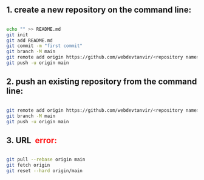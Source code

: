 ## 1. create a new repository on the command line:

```bash

echo "" >> README.md
git init
git add README.md
git commit -m "first commit"
git branch -M main
git remote add origin https://github.com/webdevtanvir/<repository name>.git
git push -u origin main

```

## 2. push an existing repository from the command line:

```bash

git remote add origin https://github.com/webdevtanvir/<repository name>.git
git branch -M main
git push -u origin main

```

## 3. URL <span style='color:red; background: #ffffff40;padding: 2px 5px'>error:</span>

```bash

git pull --rebase origin main
git fetch origin
git reset --hard origin/main

```

